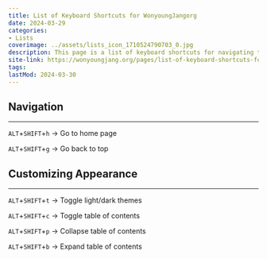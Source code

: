 ```yaml
---
title: List of Keyboard Shortcuts for WonyoungJangorg
date: 2024-03-29
categories:
- Lists
coverimage: ../assets/lists_icon_1710524790703_0.jpg
description: This page is a list of keyboard shortcuts for navigating this site.
site-link: https://wonyoungjang.org/pages/list-of-keyboard-shortcuts-for-wonyoungjangorg/
tags:
lastMod: 2024-03-30
---
```

## Navigation
---

`ALT`+`SHIFT`+`h` → Go to home page

`ALT`+`SHIFT`+`g` → Go back to top

## Customizing Appearance
---

`ALT`+`SHIFT`+`t` → Toggle light/dark themes

`ALT`+`SHIFT`+`c` → Toggle table of contents

`ALT`+`SHIFT`+`p` → Collapse table of contents

`ALT`+`SHIFT`+`b` → Expand table of contents
